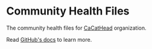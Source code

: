 # Community Health Files

The community health files for [CaCatHead](https://github.com/CaCatHead) organization.

Read [GitHub's docs](https://docs.github.com/en/communities/setting-up-your-project-for-healthy-contributions/creating-a-default-community-health-file) to learn more.
